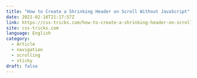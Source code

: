```yaml
---
title: "How to Create a Shrinking Header on Scroll Without JavaScript"
date: 2021-02-16T21:17:57Z
link: https://css-tricks.com/how-to-create-a-shrinking-header-on-scroll-without-javascript/?utm_medium=RSS&utm_source=news.12bit.vn
site: css-tricks.com
language: English
category:
  - Article
  - navigation
  - scrolling
  - sticky
draft: false
---
```


